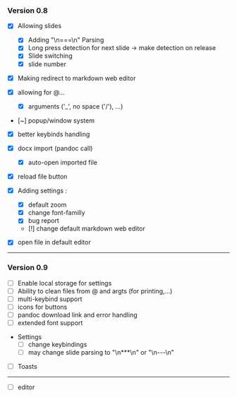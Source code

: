 ### Version 0.8

- [x] Allowing slides
    - [x] Adding "\n===\n" Parsing
    - [x] Long press detection for next slide -> make detection on release
    - [x] Slide switching
    - [x] slide number

- [x] Making redirect to markdown web editor

- [x] allowing for @... 
    - [x] arguments ('_', no space ('/'), ...)

- [~] popup/window system
- [x] better keybinds handling
- [x] docx import (pandoc call)
    - [x] auto-open imported file

- [x] reload file button
- [x] Adding settings : 
    - [x] default zoom
    - [x] change font-familly
    - [x] bug report
    - [!] change default markdown web editor

- [x] open file in default editor

---

### Version 0.9

- [ ] Enable local storage for settings 
- [ ] Ability to clean files from @ and argts (for printing,...)
- [ ] multi-keybind support
- [ ] icons for buttons
- [ ] pandoc download link and error handling
- [ ] extended font support
- Settings
    - [ ] change keybindings
    - [ ] may change slide parsing to "\n***\n" or "\n---\n"
- [ ] Toasts

---

- [ ] editor
